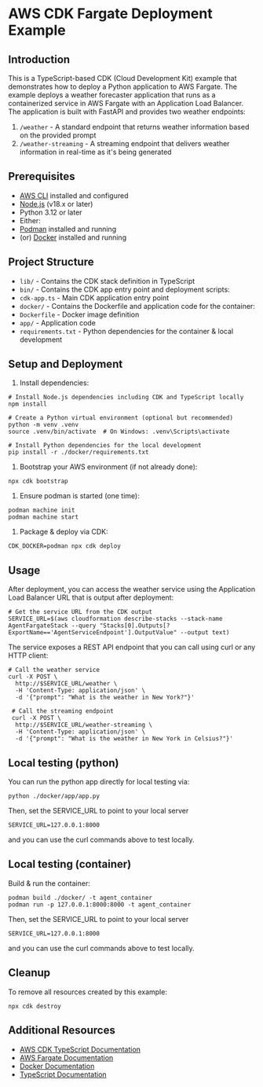 # AWS CDK Fargate Deployment Example

## Introduction

This is a TypeScript-based CDK (Cloud Development Kit) example that demonstrates how to deploy a Python application to AWS Fargate. The example deploys a weather forecaster application that runs as a containerized service in AWS Fargate with an Application Load Balancer. The application is built with FastAPI and provides two weather endpoints:

1. `/weather` - A standard endpoint that returns weather information based on the provided prompt
1. `/weather-streaming` - A streaming endpoint that delivers weather information in real-time as it's being generated

## Prerequisites

- [AWS CLI](https://aws.amazon.com/cli/) installed and configured
- [Node.js](https://nodejs.org/) (v18.x or later)
- Python 3.12 or later
- Either:
- [Podman](https://podman.io/) installed and running
- (or) [Docker](https://www.docker.com/) installed and running

## Project Structure

- `lib/` - Contains the CDK stack definition in TypeScript
- `bin/` - Contains the CDK app entry point and deployment scripts:
- `cdk-app.ts` - Main CDK application entry point
- `docker/` - Contains the Dockerfile and application code for the container:
- `Dockerfile` - Docker image definition
- `app/` - Application code
- `requirements.txt` - Python dependencies for the container & local development

## Setup and Deployment

1. Install dependencies:

```
# Install Node.js dependencies including CDK and TypeScript locally
npm install

# Create a Python virtual environment (optional but recommended)
python -m venv .venv
source .venv/bin/activate  # On Windows: .venv\Scripts\activate

# Install Python dependencies for the local development
pip install -r ./docker/requirements.txt
```

1. Bootstrap your AWS environment (if not already done):

```
npx cdk bootstrap
```

1. Ensure podman is started (one time):

```
podman machine init
podman machine start
```

1. Package & deploy via CDK:

```
CDK_DOCKER=podman npx cdk deploy
```

## Usage

After deployment, you can access the weather service using the Application Load Balancer URL that is output after deployment:

```
# Get the service URL from the CDK output
SERVICE_URL=$(aws cloudformation describe-stacks --stack-name AgentFargateStack --query "Stacks[0].Outputs[?ExportName=='AgentServiceEndpoint'].OutputValue" --output text)
```

The service exposes a REST API endpoint that you can call using curl or any HTTP client:

```
# Call the weather service
curl -X POST \
  http://$SERVICE_URL/weather \
  -H 'Content-Type: application/json' \
  -d '{"prompt": "What is the weather in New York?"}'

 # Call the streaming endpoint
 curl -X POST \
  http://$SERVICE_URL/weather-streaming \
  -H 'Content-Type: application/json' \
  -d '{"prompt": "What is the weather in New York in Celsius?"}'
```

## Local testing (python)

You can run the python app directly for local testing via:

```
python ./docker/app/app.py
```

Then, set the SERVICE_URL to point to your local server

```
SERVICE_URL=127.0.0.1:8000
```

and you can use the curl commands above to test locally.

## Local testing (container)

Build & run the container:

```
podman build ./docker/ -t agent_container
podman run -p 127.0.0.1:8000:8000 -t agent_container
```

Then, set the SERVICE_URL to point to your local server

```
SERVICE_URL=127.0.0.1:8000
```

and you can use the curl commands above to test locally.

## Cleanup

To remove all resources created by this example:

```
npx cdk destroy
```

## Additional Resources

- [AWS CDK TypeScript Documentation](https://docs.aws.amazon.com/cdk/latest/guide/work-with-cdk-typescript.html)
- [AWS Fargate Documentation](https://docs.aws.amazon.com/AmazonECS/latest/developerguide/AWS_Fargate.html)
- [Docker Documentation](https://docs.docker.com/)
- [TypeScript Documentation](https://www.typescriptlang.org/docs/)

